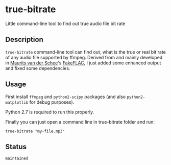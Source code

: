 # true-bitrate

Little command-line tool to find out true audio file bit rate

## Description

`true-bitrate` command-line tool can find out, what is the true or real bit rate of any audio file supported by ffmpeg. Derived from and mainly developed in [Maurits van der Schee](https://github.com/mevdschee)'s [FakeFLAC](http://www.maurits.vdschee.nl/fakeflac/), I just added some enhanced output and fixed some dependencies.

## Usage

First install `ffmpeg` and `python2-scipy` packages (and also `python2-matplotlib` for debug purposes).

Python 2.7 is required to run this properly.

Finally you can just open a command line in true-bitrate folder and run:

`true-bitrate "my-file.mp3"`

## Status

`maintained`
